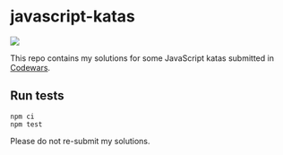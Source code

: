 # javascript-katas

![](https://www.codewars.com/users/besterboris/badges/micro)

This repo contains my solutions for some JavaScript katas submitted in [Codewars](https://www.codewars.com).

## Run tests

```shell
npm ci
npm test
```

Please do not re-submit my solutions.
